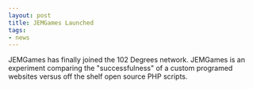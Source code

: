 ```yaml
---
layout: post
title: JEMGames Launched
tags:
- news
---
```

JEMGames has finally joined the 102 Degrees network.   JEMGames is an experiment comparing the "successfulness" of a custom programed websites versus off the shelf open source PHP scripts.
